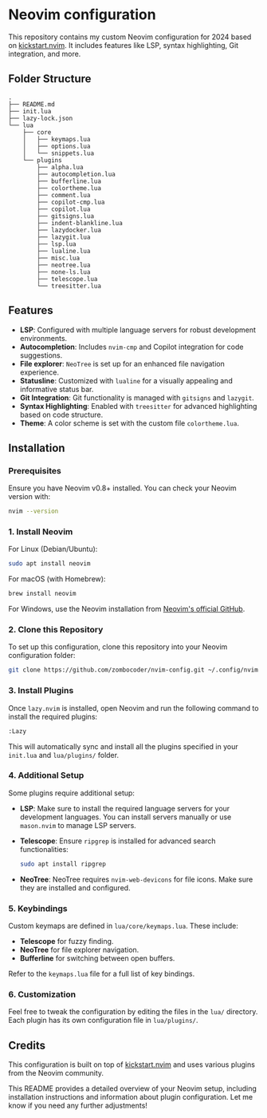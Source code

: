 # Neovim configuration

This repository contains my custom Neovim configuration for 2024 based on [kickstart.nvim](https://github.com/nvim-lua/kickstart.nvim). It includes features like LSP, syntax highlighting, Git integration, and more.

## Folder Structure

```text
.
├── README.md
├── init.lua
├── lazy-lock.json
└── lua
    ├── core
    │   ├── keymaps.lua
    │   ├── options.lua
    │   └── snippets.lua
    └── plugins
        ├── alpha.lua
        ├── autocompletion.lua
        ├── bufferline.lua
        ├── colortheme.lua
        ├── comment.lua
        ├── copilot-cmp.lua
        ├── copilot.lua
        ├── gitsigns.lua
        ├── indent-blankline.lua
        ├── lazydocker.lua
        ├── lazygit.lua
        ├── lsp.lua
        ├── lualine.lua
        ├── misc.lua
        ├── neotree.lua
        ├── none-ls.lua
        ├── telescope.lua
        └── treesitter.lua
```

## Features

- **LSP**: Configured with multiple language servers for robust development environments.
- **Autocompletion**: Includes `nvim-cmp` and Copilot integration for code suggestions.
- **File explorer**: `NeoTree` is set up for an enhanced file navigation experience.
- **Statusline**: Customized with `lualine` for a visually appealing and informative status bar.
- **Git Integration**: Git functionality is managed with `gitsigns` and `lazygit`.
- **Syntax Highlighting**: Enabled with `treesitter` for advanced highlighting based on code structure.
- **Theme**: A color scheme is set with the custom file `colortheme.lua`.

## Installation

### Prerequisites

Ensure you have Neovim v0.8+ installed. You can check your Neovim version with:

```bash
nvim --version
```

### 1. Install Neovim

For Linux (Debian/Ubuntu):

```bash
sudo apt install neovim
```

For macOS (with Homebrew):

```bash
brew install neovim
```

For Windows, use the Neovim installation from [Neovim's official GitHub](https://github.com/neovim/neovim/wiki/Installing-Neovim).

### 2. Clone this Repository

To set up this configuration, clone this repository into your Neovim configuration folder:

```bash
git clone https://github.com/zombocoder/nvim-config.git ~/.config/nvim
```

### 3. Install Plugins

Once `lazy.nvim` is installed, open Neovim and run the following command to install the required plugins:

```bash
:Lazy
```

This will automatically sync and install all the plugins specified in your `init.lua` and `lua/plugins/` folder.

### 4. Additional Setup

Some plugins require additional setup:

- **LSP**: Make sure to install the required language servers for your development languages. You can install servers manually or use `mason.nvim` to manage LSP servers.
- **Telescope**: Ensure `ripgrep` is installed for advanced search functionalities:

  ```bash
  sudo apt install ripgrep
  ```

- **NeoTree**: NeoTree requires `nvim-web-devicons` for file icons. Make sure they are installed and configured.

### 5. Keybindings

Custom keymaps are defined in `lua/core/keymaps.lua`. These include:

- **Telescope** for fuzzy finding.
- **NeoTree** for file explorer navigation.
- **Bufferline** for switching between open buffers.

Refer to the `keymaps.lua` file for a full list of key bindings.

### 6. Customization

Feel free to tweak the configuration by editing the files in the `lua/` directory. Each plugin has its own configuration file in `lua/plugins/`.

## Credits

This configuration is built on top of [kickstart.nvim](https://github.com/nvim-lua/kickstart.nvim) and uses various plugins from the Neovim community.

This README provides a detailed overview of your Neovim setup, including installation instructions and information about plugin configuration. Let me know if you need any further adjustments!

